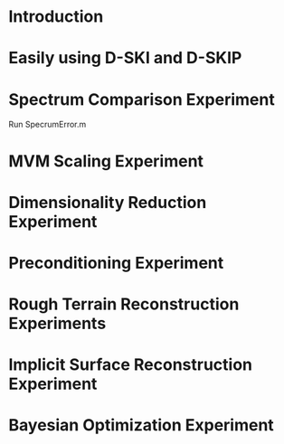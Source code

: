 # Introduction

# Easily using D-SKI and D-SKIP

# Spectrum Comparison Experiment
Run SpecrumError.m

# MVM Scaling Experiment

# Dimensionality Reduction Experiment

# Preconditioning Experiment

# Rough Terrain Reconstruction Experiments

# Implicit Surface Reconstruction Experiment

# Bayesian Optimization Experiment